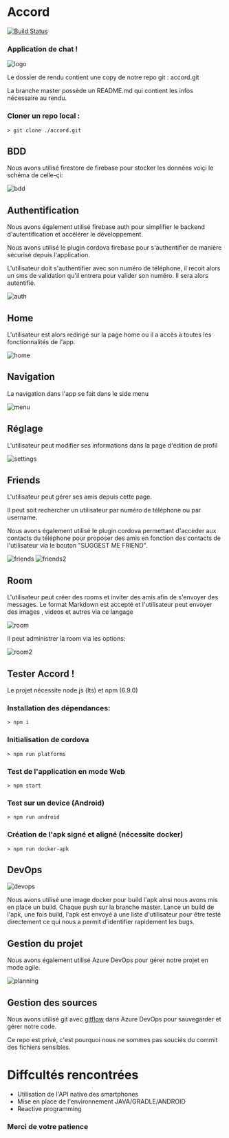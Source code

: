 # Accord

[![Build Status](<https://dev.azure.com/raymsdev/Accord/_apis/build/status/Accord%20(1)?branchName=master>)](https://dev.azure.com/raymsdev/Accord/_build/latest?definitionId=8&branchName=master)

### Application de chat !

![logo](src\assets\icon\banner.png)

Le dossier de rendu contient une copy de notre repo git : accord.git

La branche master possède un README.md qui contient les infos nécessaire au rendu.

### Cloner un repo local :

```shell
> git clone ./accord.git
```

## BDD

Nous avons utilisé firestore de firebase pour stocker les données voiçi le schéma de celle-çi:

![bdd](assets\bdd.PNG)

## Authentification

Nous avons également utilisé firebase auth pour simplifier le backend d'autentification et accélérer le développement.

Nous avons utilisé le plugin cordova firebase pour s'authentifier de manière sécurisé depuis l'application.

L'utilisateur doit s'authentifier avec son numéro de téléphone, il recoit alors un sms de validation qu'il entrera pour valider son numéro. Il sera alors autentifié.

![auth](assets\login.jpg)

## Home

L'utilisateur est alors redirigé sur la page home ou il a accès à toutes les fonctionnalités de l'app.

![home](assets\home.jpg)

## Navigation

La navigation dans l'app se fait dans le side menu

![menu](assets\menu.jpg)

## Réglage

L'utilisateur peut modifier ses informations dans la page d'édition de profil

![settings](assets\user_settings.jpg)

## Friends

L'utilisateur peut gérer ses amis depuis cette page.

Il peut soit rechercher un utilisateur par numéro de téléphone ou par username.

Nous avons également utilisé le plugin cordova permettant d'accèder aux contacts du téléphone pour proposer des amis en fonction des contacts de l'utilisateur via le bouton "SUGGEST ME FRIEND".

![friends](assets\friend.jpg)
![friends2](assets\friend2.jpg)

## Room

L'utilisateur peut créer des rooms et inviter des amis afin de s'envoyer des messages. Le format Markdown est accepté et l'utilisateur peut envoyer des images , videos et autres via ce langage

![room](assets\room.jpg)

Il peut administrer la room via les options:

![room2](assets\room_action.jpg)

## Tester Accord !

Le projet nécessite node.js (lts) et npm (6.9.0)

### Installation des dépendances:

```shell
> npm i
```

### Initialisation de cordova

```shell
> npm run platforms
```

### Test de l'application en mode Web

```shell
> npm start
```

### Test sur un device (Android)

```shell
> npm run android
```

### Création de l'apk signé et aligné (nécessite docker)

```shell
> npm run docker-apk
```

## DevOps

![devops](assets\azure.jpg)

Nous avons utilisé une image docker pour build l'apk ainsi nous avons mis en place un build. Chaque push sur la branche master. Lance un build de l'apk, une fois build, l'apk est envoyé à une liste d'utilisateur pour être testé directement ce qui nous a permit d'identifier rapidement les bugs.

## Gestion du projet

Nous avons également utilisé Azure DevOps pour gérer notre projet en mode agile.

![planning](assets\planning.png)

## Gestion des sources

Nous avons utilisé git avec [gitflow](http://danielkummer.github.io/git-flow-cheatsheet/index.fr_FR.html) dans Azure DevOps pour sauvegarder et gérer notre code.

Ce repo est privé, c'est pourquoi nous ne sommes pas souciés du commit des fichiers sensibles.

# Diffcultés rencontrées

- Utilisation de l'API native des smartphones
- Mise en place de l'environnement JAVA/GRADLE/ANDROID
- Reactive programming

### Merci de votre patience
